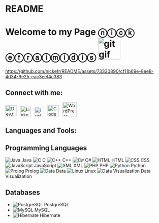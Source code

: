 # README 
# Welcome to my Page ⓝⓘⓒⓚ ⓔⓕⓡⓐⓘⓜⓘⓓⓘⓢ <img src="https://github.com/nickefr/README/assets/73330890/f1fff2c3-9c75-4d8e-aef4-4edd3cada86c" alt="gitgif" width="70" height="70">



https://github.com/nickefr/README/assets/73330890/cf11b69e-8ee8-4d34-9e25-eac3eef4c383






## Connect with me:


[<img src="https://camo.githubusercontent.com/e50f9eae9f131156da4a24fa1183df73077d4c618b33971d3326cbbc20f9fe3e/68747470733a2f2f63646e2e6a7364656c6976722e6e65742f6e706d2f73696d706c652d69636f6e7340332e302e312f69636f6e732f6465762d646f742d746f2e737667" alt="Dev.to" width="35" height="35">](https://dev.to/nickefr) &nbsp;
[<img src="https://raw.githubusercontent.com/rahuldkjain/github-profile-readme-generator/master/src/images/icons/Social/linked-in-alt.svg" alt="LinkedIn" width="33" height="33">](https://www.linkedin.com/in/nick-efraimidis-970292300/) &nbsp;
[<img src="https://raw.githubusercontent.com/rahuldkjain/github-profile-readme-generator/master/src/images/icons/Social/instagram.svg" alt="Instagram" width="30" height="30">](https://www.instagram.com/nick.efr/) &nbsp;
[<img src="https://raw.githubusercontent.com/rahuldkjain/github-profile-readme-generator/master/src/images/icons/Social/codepen.svg" alt="CodePen" width="35" height="35">](https://codepen.io/nickefr-the-flexboxer) &nbsp;
[<img src="https://nickefr.files.wordpress.com/2022/10/nlogo.jpg" alt="WordPress" width="45" height="45">](https://nickefr.wordpress.com/) &nbsp; 



## Languages and Tools:
## Programming Languages
![Java](https://img.icons8.com/color/48/000000/java-coffee-cup-logo.png) Java ![C](https://img.icons8.com/color/48/000000/c-programming.png) C ![C++](https://img.icons8.com/color/48/000000/c-plus-plus-logo.png) C++ ![C#](https://img.icons8.com/color/48/000000/c-sharp-logo.png) C#  ![HTML](https://img.icons8.com/color/48/000000/html-5.png) HTML ![CSS](https://img.icons8.com/color/48/000000/css3.png) CSS ![JavaScript](https://img.icons8.com/color/48/000000/javascript.png) JavaScript ![XML](https://img.icons8.com/color/48/000000/xml-file.png) XML ![PHP](https://img.icons8.com/color/48/000000/php.png) PHP ![Python](https://img.icons8.com/color/48/000000/python.png) Python ![Prolog](https://img.icons8.com/color/48/000000/atom-editor.png) 
Prolog ![Data](https://img.icons8.com/color/48/000000/database.png) Data ![Linux](https://img.icons8.com/color/48/000000/linux.png) Linux ![Data Visualization](https://img.icons8.com/color/48/000000/visual-studio-code-2019.png) Data Visualization

## Databases
- ![PostgreSQL](https://img.icons8.com/color/48/000000/postgreesql.png) PostgreSQL
- ![MySQL](https://img.icons8.com/color/48/000000/mysql-logo.png) MySQL
- ![Hibernate](https://img.icons8.com/color/48/000000/hibernate.png) Hibernate
